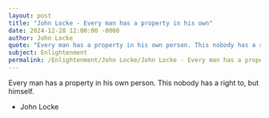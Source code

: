 ```yaml
---
layout: post
title: "John Locke - Every man has a property in his own"
date: 2024-12-28 12:00:00 -0000
author: John Locke
quote: "Every man has a property in his own person. This nobody has a right to, but himself."
subject: Enlightenment
permalink: /Enlightenment/John Locke/John Locke - Every man has a property in his own
---
```


Every man has a property in his own person. This nobody has a right to, but himself.

- John Locke
